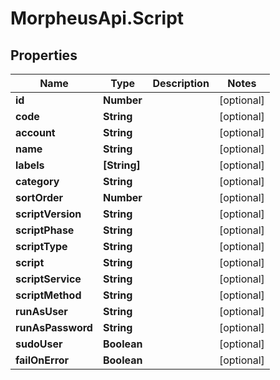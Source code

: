 # MorpheusApi.Script

## Properties

Name | Type | Description | Notes
------------ | ------------- | ------------- | -------------
**id** | **Number** |  | [optional] 
**code** | **String** |  | [optional] 
**account** | **String** |  | [optional] 
**name** | **String** |  | [optional] 
**labels** | **[String]** |  | [optional] 
**category** | **String** |  | [optional] 
**sortOrder** | **Number** |  | [optional] 
**scriptVersion** | **String** |  | [optional] 
**scriptPhase** | **String** |  | [optional] 
**scriptType** | **String** |  | [optional] 
**script** | **String** |  | [optional] 
**scriptService** | **String** |  | [optional] 
**scriptMethod** | **String** |  | [optional] 
**runAsUser** | **String** |  | [optional] 
**runAsPassword** | **String** |  | [optional] 
**sudoUser** | **Boolean** |  | [optional] 
**failOnError** | **Boolean** |  | [optional] 



